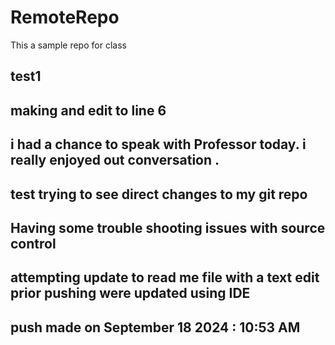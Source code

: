 # RemoteRepo
This a sample repo for class

## test1

## making and edit to line 6

## i had a chance to speak with Professor today. i really enjoyed out conversation . 

## test trying to see direct changes to my git repo

## Having some trouble shooting issues with source control

## attempting update to read me file with a text edit prior pushing were updated using IDE
## push made on September 18 2024 : 10:53 AM

